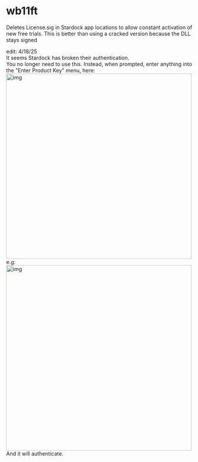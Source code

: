 # wb11ft
Deletes License.sig in Stardock app locations to allow constant activation of new free trials. This is better than using a cracked version because the DLL stays signed

edit: 4/18/25
</br>
It seems Stardock has broken their authentication.</br>
You no longer need to use this. Instead, when prompted, enter anything into the "Enter Product Key" menu, here:</br>
<img src="https://github.com/user-attachments/assets/f1d81af6-26fb-4e2b-8e22-34b972b57606" alt="img" style="width:500px;"/></br>
e.g:</br>
<img src="https://github.com/user-attachments/assets/1b2b1513-b8dd-4168-88b5-81835c817138" alt="img" style="width:500px;"/></br>
And it will authenticate.
